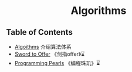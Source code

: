 <h1 style="text-align:center">Algorithms</h1>


## Table of Contents

+ [Algoithms](/docs/Algorithms/Instruct.md) 介绍算法体系  
+ [Sword to Offer]() 《剑指offer》⌛
+ [Programming Pearls]()   《编程珠玑》⌛

